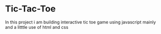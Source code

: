 # Tic-Tac-Toe
In this project i am building interactive tic toe game using javascript mainly and a litttle use of html and css
